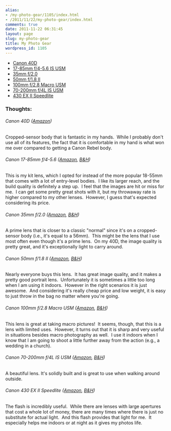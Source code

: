 ```yaml
---
alias:
- /my-photo-gear/1105/index.html
- /2011/11/22/my-photo-gear/index.html
comments: true
date: 2011-11-22 06:31:45
layout: page
slug: my-photo-gear
title: My Photo Gear
wordpress_id: 1105
---
```


  * [Canon 40D](#40d)
  * [17-85mm f/4-5.6 IS USM](#1785)
  * [35mm f/2.0](#35)
  * [50mm f/1.8 II](#50)
  * [100mm f/2.8 Macro USM](#100)
  * [70-200mm f/4L IS USM](#70200)
  * [430 EX II Speedlite](#430)


### Thoughts:

###### <a id="40d"></a>Canon 40D ([Amazon](https://amzn.to/No1LzY))
Cropped-sensor body that is fantastic in my hands.  While I probably don't use all of its features, the fact that it is comfortable in my hand is what won me over compared to getting a Canon Rebel body.

###### <a id="1785"></a>Canon 17-85mm f/4-5.6 ([Amazon](https://amzn.to/P5D3Gy), [B&H](https://bhpho.to/O92uWt))
This is my kit lens, which I opted for instead of the more popular 18-55mm that comes with a lot of entry-level bodies.  I like its larger reach, and the build quality is definitely a step up.  I feel that the images are hit or miss for me.  I can get some pretty great shots with it, but my throwaway rate is higher compared to my other lenses.  However, I guess that's expected considering its price.

###### <a id="35"></a>Canon 35mm f/2.0 ([Amazon](https://amzn.to/RGbw0R), [B&H](https://bhpho.to/P9PG4S))
A prime lens that is closer to a classic "normal" since it's on a cropped-sensor body (i.e., it's equal to a 56mm).  This might be the lens that I use most often even though it's a prime lens.  On my 40D, the image quality is pretty great, and it's exceptionally light to carry around.

###### <a id="50"></a>Canon 50mm f/1.8 II ([Amazon](https://amzn.to/NsqTEh), [B&H](https://bhpho.to/NeKVaB))
Nearly everyone buys this lens.  It has great image quality, and it makes a pretty good portrait lens.  Unfortunately it is sometimes a little too long when I am using it indoors.  However in the right scenarios it is just awesome.  And considering it's really cheap price and low weight, it is easy to just throw in the bag no matter where you're going.

###### <a id="100"></a>Canon 100mm f/2.8 Macro USM ([Amazon](https://amzn.to/QmbkOy), [B&H](https://bhpho.to/P45jra))
This lens is great at taking macro pictures!  It seems, though, that this is a lens with limited uses.  However, it turns out that it is sharp and very useful in situations besides macro photography as well.  I use it indoors when I know that I am going to shoot a little further away from the action (e.g., a wedding in a church).

###### <a id="70200"></a>Canon 70-200mm f/4L IS USM ([Amazon](https://amzn.to/MIlKHz), [B&H](https://bhpho.to/QVVBfU))
A beautiful lens.  It's solidly built and is great to use when walking around outside.

###### <a id="430"></a>Canon 430 EX II Speedlite ([Amazon](https://amzn.to/MHRcM5), [B&H](https://bhpho.to/MIpskm))
The flash is incredibly useful.  While there are lenses with large apertures that cost a whole lot of money, there are many times where there is just no substitute for actual light.  And this flash provides that light for me.  It especially helps me indoors or at night as it gives my photos life.
